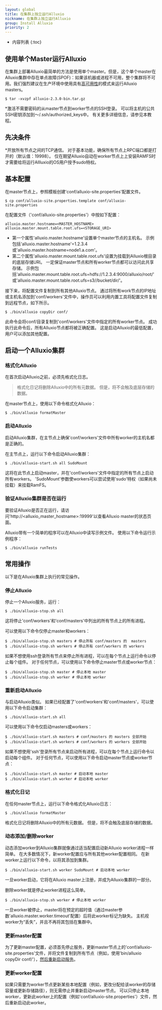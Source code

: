 ```yaml
---
layout: global
title: 在集群上独立运行Alluxio
nickname: 在集群上独立运行Alluxio
group: Install Alluxio
priority: 2
---
```


* 内容列表
{:toc}

## 使用单个Master运行Alluxio

在集群上部署Alluxio最简单的方法是使用单个master。但是，这个单个master在Alluxio集群中存在单点故障(SPOF)：如果该机器或进程不可用，整个集群将不可用。我们强烈建议在生产环境中使用具有[高可用性](#running-alluxio-with-high-availability)的模式来运行Alluxio masters。
```console
$ tar -xvzpf alluxio-2.3.0-bin.tar.gz
```
*激活不需要密码的从master节点到worker节点的SSH登录。 可以将主机的公共SSH密钥添加到〜/.ssh/authorized_keys中。 有关更多详细信息，请参见本教程。
## 先决条件
*开放所有节点之间的TCP通信。 对于基本功能，确保所有节点上RPC端口都是打开的（默认值：19998）。
仅在期望Alluxio自动在worker节点上上安装RAMFS时才需要给将运行Allluxio的OS用户授予sudo特权。

## 基本配置

在master节点上，参照模板创建'conf/alluxio-site.properties'配置文件。

```console
$ cp conf/alluxio-site.properties.template conf/alluxio-site.properties
```

在配置文件（'conf/alluxio-site.properties'）中按如下配置：

```
alluxio.master.hostname=<MASTER_HOSTNAME>
alluxio.master.mount.table.root.ufs=<STORAGE_URI>
```

- 第一个属性'alluxio.master.hostname'设置单个master节点的主机名。 示例包括'alluxio.master.hostname'=1.2.3.4或'alluxio.master.hostname=node1.a.com'。
- 第二个属性'alluxio.master.mount.table.root.ufs'设置为挂载到Alluxio根目录的底层存储URI。 一定保证master节点和所有worker节点都可以访问此共享存储。 示例包括'alluxio.master.mount.table.root.ufs=hdfs://1.2.3.4:9000/alluxio/root/'或'alluxio.master.mount.table.root.ufs=s3//bucket/dir/'。

接下来，将配置文件复制到所有其他Alluxio节点。 通过将所有work节点的IP地址或主机名添加到'conf/workers'文件中，操作员可以利用内置工具将配置文件复制到远程节点，如下所示。

```console
$ ./bin/alluxio copyDir conf/
```

此命令会将conf/目录复制到'conf/workers'文件中指定的所有worker节点。 
成功执行此命令后，所有Alluxio节点都将被正确配置。
这是启动Alluxio的最低配置，用户可以添加其他配置。


## 启动一个Alluxio集群

### 格式化Alluxio

在首次启动Alluxio之前，必须先格式化日志。

> 格式化日记将删除Alluxio中的所有元数据。 但是，将不会触及底层存储的数据。

在master节点上，使用以下命令格式化Alluxio：

```console
$ ./bin/alluxio formatMaster
```

### 启动Alluxio

启动Alluxio集群，在主节点上确保'conf/workers'文件中所有worker的主机名都是正确的。

在主节点上，运行以下命令启动Alluxio集群：


```console
$ ./bin/alluxio-start.sh all SudoMount
```

这将在此节点上启动master，并在'conf/workers'文件中指定的所有节点上启动所有workers。 'SudoMount'参数使workers可以尝试使用'sudo'特权（如果尚未挂载）来挂载RamFS。

### 验证Alluxio集群是否在运行

要验证Alluxio是否正在运行，请访问'http://<alluxio_master_hostname>:19999'以查看Alluxio master的状态页面。

Alluxio带有一个简单的程序可以在Alluxio中读写示例文件。 
使用以下命令运行示例程序：

```console
$ ./bin/alluxio runTests
```

## 常用操作

以下是在Alluxio集群上执行的常见操作。

### 停止Alluxio

停止一个Alluxio服务，运行：

```console
$ ./bin/alluxio-stop.sh all
```

这将停止'conf/workers'和'conf/masters'中列出的所有节点上的所有进程。

可以使用以下命令仅停止master和workers：

```console
$ ./bin/alluxio-stop.sh masters # 停止所有 conf/masters 的  masters
$ ./bin/alluxio-stop.sh workers # 停止所有 conf/workers 的 workers
```

如果不想使用ssh登录所有节点来停止所有进程，可以在每个节点上运行命令以停止每个组件。 对于任何节点，可以使用以下命令停止master节点或worker节点：

```console
$ ./bin/alluxio-stop.sh master # 停止本地 master
$ ./bin/alluxio-stop.sh worker # 停止本地 worker
```

### 重新启动Alluxio

与启动Alluxio类似。 如果已经配置了'conf/workers'和'conf/masters'，可以使用以下命令启动集群：

```console
$ ./bin/alluxio-start.sh all
```

可以使用以下命令仅启动masters或workers：

```console
$ ./bin/alluxio-start.sh masters # conf/masters 的 masters 全部开始
$ ./bin/alluxio-start.sh workers # conf/workers 的 workers 全部开始
```

如果不想使用'ssh'登录所有节点来启动所有进程，可以在每个节点上运行命令以启动每个组件。 对于任何节点，可以使用以下命令启动master节点或worker节点：

```console
$ ./bin/alluxio-start.sh master # 启动本地 master
$ ./bin/alluxio-start.sh worker # 启动本地 worker
```

### 格式化日记

在任何master节点上，运行以下命令格式化Alluxio日志：

```console
$ ./bin/alluxio formatMaster
```

格式化日记将删除Alluxio中的所有元数据。 但是，将不会触及底层存储的数据。

### 动态添加/删除worker

动态添加worker到Alluxio集群就像通过适当配置启动新Alluxio worker进程一样简单。 在大多数情况下，新worker配置应与所有其他worker配置相同。 在新worker上运行以下命令，以将其添加到集群。

```console
$ ./bin/alluxio-start.sh worker SudoMount # 启动本地 worker
```

一旦worker启动，它将在Alluxio master上注册，并成为Alluxio集群的一部分。

删除worker就是停止worker进程这么简单。

```console
$ ./bin/alluxio-stop.sh worker # 停止本地 worker
```

一旦worker被停止，master将在预定的超时值（通过master参数'alluxio.master.worker.timeout'配置）后将此worker标记为缺失。 主机视worker为“丢失”，并且不再将其包括在集群中。

### 更新master配置

为了更新master配置，必须首先停止服务，更新master节点上的'conf/alluxio-site.properties'文件，并将文件复制到所有节点（例如，使用'bin/alluxio copyDir conf/'），[然后重新启动服务](#restart-alluxio)。

### 更新worker配置

如果只需要为worker节点更新某些本地配置（例如，更改分配给该worker的存储容量或更新存储路径），则无需停止并重新启动master节点。 可以只停止本地worker，更新此worker上的配置（例如'conf/alluxio-site.properties'）文件，然后重新启动此worker。
